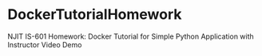# DockerTutorialHomework

NJIT IS-601 Homework: Docker Tutorial for Simple Python Application with Instructor Video Demo
